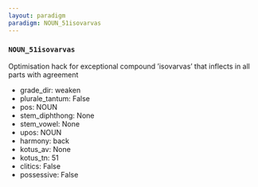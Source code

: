 ```yaml
---
layout: paradigm
paradigm: NOUN_51isovarvas
---
```

### ` NOUN_51isovarvas `

Optimisation hack for exceptional compound ’isovarvas’ that inflects in all parts with agreement
* grade_dir: weaken
* plurale_tantum: False
* pos: NOUN
* stem_diphthong: None
* stem_vowel: None
* upos: NOUN
* harmony: back
* kotus_av: None
* kotus_tn: 51
* clitics: False
* possessive: False
